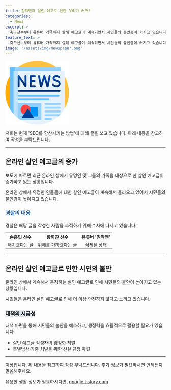 ```yaml
---
title: 침착맨과 살인 예고로 인한 우려가 커져!
categories:
  - News
excerpt: >
  축구선수부터 유튜버 가족까지 살해 예고글이 계속되면서 시민들의 불안증이 커지고 있습니다. 경찰은 작성자 특정을 위한 수사를 진행하고 있지만, 대부분은 벌금형으로 그치고 있어 시민들은 불안해합니다. 살인 예고글 작성자들에 대한 엄한 처벌이 필요하며, 대책 마련이 시급해 보입니다.
feature_text: >
  축구선수부터 유튜버 가족까지 살해 예고글이 계속되면서 시민들의 불안증이 커지고 있습니다. 경찰은 작성자 특정을 위한 수사를 진행하고 있지만, 대부분은 벌금형으로 그치고 있어 시민들은 불안해합니다. 살인 예고글 작성자들에 대한 엄한 처벌이 필요하며, 대책 마련이 시급해 보입니다.
image: '/assets/img/newspaper.png'
---
```


<p><img src="/assets/img/newspaper.png" alt="kimp 속보" /></p>

<p>저희는 현재 'SEO를 향상시키는 방법'에 대해 글을 쓰고 있습니다. 아래 내용을 참고하여 작성을 부탁드립니다.</p>

<hr />

<h2 data-ke-size="size26">온라인 살인 예고글의 증가</h2>

<p>보도에 따르면 최근 온라인 상에서 유명인 및 그들의 가족을 대상으로 한 살인 예고글이 증가하고 있는 상황입니다.</p>

<p data-ke-size="size16">온라인 상에서 유명한 인물들에 대한 살인 예고글이 계속해서 올라오고 있어서 시민들의 불안감이 높아지고 있습니다.</p>

<h3>
    <b><span style="color: #1a5490;">경찰의 대응</span></b>
</h3>

<p>경찰은 해당 글을 작성한 사람을 추적하기 위해 수사에 나서고 있습니다.</p>

<table>
    <tr>
        <td style="text-align: center; height: 17px;"><b>손흥민 선수</b></td>
        <td style="text-align: center; height: 17px;"><b>황희찬 선수</b></td>
        <td style="text-align: center; height: 17px;"><b>유튜버 '침착맨'</b></td>
    </tr>
    <tr>
        <td style="text-align: center; height: 17px;">해치겠다는 글</td>
        <td style="text-align: center; height: 17px;">위해를 가하겠다는 글</td>
        <td style="text-align: center; height: 17px;">삭제된 상태</td>
    </tr>
</table>

<hr />

<h2 data-ke-size="size26">온라인 살인 예고글로 인한 시민의 불안</h2>

<p>온라인 상에서 계속해서 등장하는 살인 예고글로 인해 시민들의 불안이 높아지고 있는 상황입니다.</p>

<p data-ke-size="size16">시민들은 온라인 살인 예고글로 인해 더 이상 안전하지 않다고 느끼고 있습니다.</p>

<h3>
    <b><span style="background-color: #21538527;">대책의 시급성</span></b>
</h3>

<p>대책 마련을 통해 시민들의 불안을 해소하고, 행정력을 효율적으로 활용할 필요가 있습니다.</p>

<ul>
    <li>살인 예고글 작성자의 엄정한 처벌</li>
    <li>특별법상 가중 처벌을 위한 신설 규정 마련</li>
</ul>

<hr />

<p>이상입니다. 위 내용을 참고하여 작성 부탁드립니다. 추가 정보가 필요하시면 언제든지 말씀해주세요.</p>
유용한 생활 정보가 필요하시다면, <a href="https://qoogle.tistory.com" rel="dofollow">qoogle.tistory.com</a>


